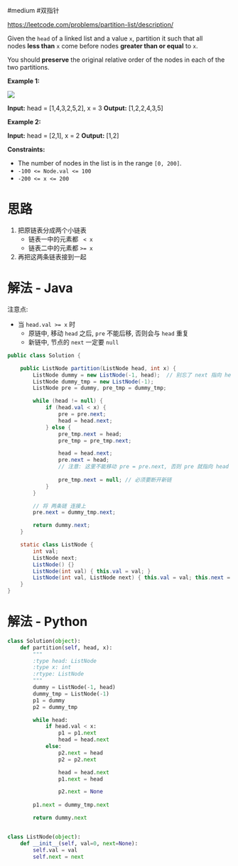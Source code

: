 #medium #双指针

https://leetcode.com/problems/partition-list/description/

Given the `head` of a linked list and a value `x`, partition it such that all nodes **less than** `x` come before nodes **greater than or equal** to `x`.

You should **preserve** the original relative order of the nodes in each of the two partitions.

**Example 1:**

![](https://assets.leetcode.com/uploads/2021/01/04/partition.jpg)

**Input:** head = [1,4,3,2,5,2], x = 3
**Output:** [1,2,2,4,3,5]

**Example 2:**

**Input:** head = [2,1], x = 2
**Output:** [1,2]

**Constraints:**

-   The number of nodes in the list is in the range `[0, 200]`.
-   `-100 <= Node.val <= 100`
-   `-200 <= x <= 200`


# 思路

1. 把原链表分成两个小链表
	- 链表一中的元素都  ` < x`
	- 链表二中的元素都  `>= x`
2. 再把这两条链表接到一起


# 解法 - Java

注意点:
- 当 `head.val >= x` 时
	- 原链中, 移动 `head` 之后, `pre` 不能后移, 否则会与 `head` 重复
	- 新链中, 节点的 `next` 一定要 `null`


```java
public class Solution {

    public ListNode partition(ListNode head, int x) {
        ListNode dummy = new ListNode(-1, head);  // 别忘了 next 指向 head
        ListNode dummy_tmp = new ListNode(-1);
        ListNode pre = dummy, pre_tmp = dummy_tmp;

        while (head != null) {
            if (head.val < x) {
                pre = pre.next;
                head = head.next;
            } else {
                pre_tmp.next = head;
                pre_tmp = pre_tmp.next;

                head = head.next;
                pre.next = head;
                // 注意: 这里不能移动 pre = pre.next, 否则 pre 就指向 head 了
                
                pre_tmp.next = null; // 必须要断开新链
            }
        }

        // 将 两条链 连接上
        pre.next = dummy_tmp.next;

        return dummy.next;
    }

    static class ListNode {
        int val;
        ListNode next;
        ListNode() {}
        ListNode(int val) { this.val = val; }
        ListNode(int val, ListNode next) { this.val = val; this.next = next; }
    }
}
```


# 解法 - Python

```python
class Solution(object):
    def partition(self, head, x):
        """
        :type head: ListNode
        :type x: int
        :rtype: ListNode
        """
        dummy = ListNode(-1, head)
        dummy_tmp = ListNode(-1)
        p1 = dummy
        p2 = dummy_tmp

        while head:
            if head.val < x:
                p1 = p1.next
                head = head.next
            else:
                p2.next = head
                p2 = p2.next

                head = head.next
                p1.next = head

                p2.next = None
        
        p1.next = dummy_tmp.next

        return dummy.next


class ListNode(object):
    def __init__(self, val=0, next=None):
        self.val = val
        self.next = next
```